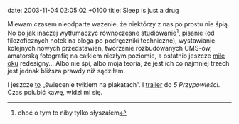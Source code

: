 date: 2003-11-04 02:05:02 +0100
title: Sleep is just a drug

Miewam czasem nieodparte ważenie, że niektórzy z nas po prostu nie śpią. No bo jak inaczej wytłumaczyć równoczesne studiowanie[^1], pisanie (od filozoficznych notek na bloga po podręczniki techniczne), wystawianie kolejnych nowych przedstawień, tworzenie rozbudowanych CMS-ów, amatorską fotografię na całkiem niezłym poziomie, a ostatnio jeszcze [miłe](http://kapelan68.net/ 'kapelan68') [oku](http://teatr-a.art.pl/ 'Teatr A') redesigny… Albo nie śpi, albo moja teoria, że jest ich co najmniej trzech jest jednak bliższa prawdy niż sądziłem.

I jeszcze [to](http://teatr-a.art.pl/spektakl/kwidam 'kiedyś – plakat do „Rzeczy Ostatnich”') „świecenie tyłkiem na plakatach”. I [trailer](http://teatr-a.art.pl/spektakl/5p 'Teatr A | video') do <cite>5 Przypowieści</cite>. Czas polubić kawę, widzi mi się.

[^1]: choć o tym to niby tylko słyszałem
